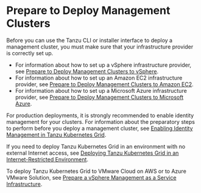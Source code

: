 # Prepare to Deploy Management Clusters

Before you can use the Tanzu CLI or installer interface to deploy a management cluster, you must make sure that your infrastructure provider is correctly set up.

- For information about how to set up a vSphere infrastructure provider, see [Prepare to Deploy Management Clusters to vSphere](vsphere.md).
- For information about how to set up an Amazon EC2 infrastructure provider, see [Prepare to Deploy Management Clusters to Amazon EC2](aws.md).
- For information about how to set up a Microsoft Azure infrastructure provider, see [Prepare to Deploy Management Clusters to Microsoft Azure](azure.md).

For production deployments, it is strongly recommended to enable identity management for your clusters. For information about the preparatory steps to perform before you deploy a management cluster, see [Enabling Identity Management in Tanzu Kubernetes Grid](enabling-id-mgmt.md).

If you need to deploy Tanzu Kubernetes Grid in an environment with no external Internet access, see [Deploying Tanzu Kubernetes Grid in an Internet-Restricted Environment](airgapped-environments.md). 

To deploy Tanzu Kubernetes Grid to VMware Cloud on AWS or to Azure VMware Solution, see [Prepare a vSphere Management as a Service Infrastructure](prepare-maas.md).
